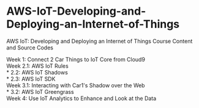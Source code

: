 # AWS-IoT-Developing-and-Deploying-an-Internet-of-Things
AWS IoT: Developing and Deploying an Internet of Things Course Content and Source Codes

Week 1: Connect 2 Car Things to IoT Core from Cloud9  
Week 2.1: AWS IoT Rules  
     *    2.2: AWS IoT Shadows  
     *    2.3: AWS IoT SDK  
Week 3.1: Interacting with Car1's Shadow over the Web  
    *     3.2: AWS IoT Greengrass  
Week 4: Use IoT Analytics to Enhance and Look at the Data  

